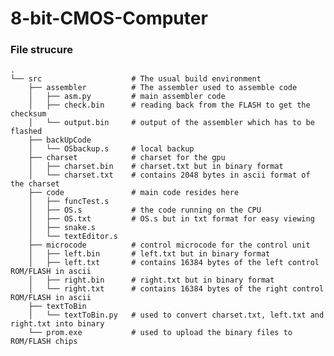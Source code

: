 # 8-bit-CMOS-Computer

### File strucure
    .
    └── src                    # The usual build environment
        ├── assembler          # The assembler used to assemble code
        │   ├── asm.py         # main assembler code 
        │   ├── check.bin      # reading back from the FLASH to get the checksum
        │   └── output.bin     # output of the assembler which has to be flashed
        ├── backUpCode
        │   └── OSbackup.s     # local backup
        ├── charset            # charset for the gpu
        │   ├── charset.bin    # charset.txt but in binary format
        │   └── charset.txt    # contains 2048 bytes in ascii format of the charset
        ├── code               # main code resides here
        │   ├── funcTest.s
        │   ├── OS.s           # the code running on the CPU
        │   ├── OS.txt         # OS.s but in txt format for easy viewing
        │   ├── snake.s
        │   └── textEditor.s
        ├── microcode          # control microcode for the control unit 
        │   ├── left.bin       # left.txt but in binary format
        │   ├── left.txt       # contains 16384 bytes of the left control ROM/FLASH in ascii
        │   ├── right.bin      # right.txt but in binary format
        │   └── right.txt      # contains 16384 bytes of the right control ROM/FLASH in ascii
        ├── textToBin
        │   └── textToBin.py   # used to convert charset.txt, left.txt and right.txt into binary
        └── prom.exe           # used to upload the binary files to ROM/FLASH chips
    
